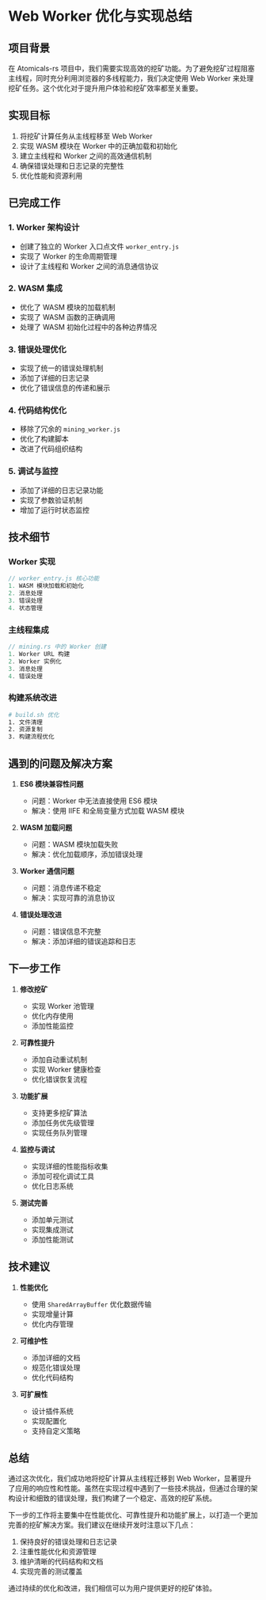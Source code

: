 # Web Worker 优化与实现总结

## 项目背景

在 Atomicals-rs 项目中，我们需要实现高效的挖矿功能。为了避免挖矿过程阻塞主线程，同时充分利用浏览器的多线程能力，我们决定使用 Web Worker 来处理挖矿任务。这个优化对于提升用户体验和挖矿效率都至关重要。

## 实现目标

1. 将挖矿计算任务从主线程移至 Web Worker
2. 实现 WASM 模块在 Worker 中的正确加载和初始化
3. 建立主线程和 Worker 之间的高效通信机制
4. 确保错误处理和日志记录的完整性
5. 优化性能和资源利用

## 已完成工作

### 1. Worker 架构设计

- 创建了独立的 Worker 入口点文件 `worker_entry.js`
- 实现了 Worker 的生命周期管理
- 设计了主线程和 Worker 之间的消息通信协议

### 2. WASM 集成

- 优化了 WASM 模块的加载机制
- 实现了 WASM 函数的正确调用
- 处理了 WASM 初始化过程中的各种边界情况

### 3. 错误处理优化

- 实现了统一的错误处理机制
- 添加了详细的日志记录
- 优化了错误信息的传递和展示

### 4. 代码结构优化

- 移除了冗余的 `mining_worker.js`
- 优化了构建脚本
- 改进了代码组织结构

### 5. 调试与监控

- 添加了详细的日志记录功能
- 实现了参数验证机制
- 增加了运行时状态监控

## 技术细节

### Worker 实现

```javascript
// worker_entry.js 核心功能
1. WASM 模块加载和初始化
2. 消息处理
3. 错误处理
4. 状态管理
```

### 主线程集成

```rust
// mining.rs 中的 Worker 创建
1. Worker URL 构建
2. Worker 实例化
3. 消息处理
4. 错误处理
```

### 构建系统改进

```bash
# build.sh 优化
1. 文件清理
2. 资源复制
3. 构建流程优化
```

## 遇到的问题及解决方案

1. **ES6 模块兼容性问题**
   - 问题：Worker 中无法直接使用 ES6 模块
   - 解决：使用 IIFE 和全局变量方式加载 WASM 模块

2. **WASM 加载问题**
   - 问题：WASM 模块加载失败
   - 解决：优化加载顺序，添加错误处理

3. **Worker 通信问题**
   - 问题：消息传递不稳定
   - 解决：实现可靠的消息协议

4. **错误处理改进**
   - 问题：错误信息不完整
   - 解决：添加详细的错误追踪和日志

## 下一步工作

1. **修改挖矿**
   - 实现 Worker 池管理
   - 优化内存使用
   - 添加性能监控

2. **可靠性提升**
   - 添加自动重试机制
   - 实现 Worker 健康检查
   - 优化错误恢复流程

3. **功能扩展**
   - 支持更多挖矿算法
   - 添加任务优先级管理
   - 实现任务队列管理

4. **监控与调试**
   - 实现详细的性能指标收集
   - 添加可视化调试工具
   - 优化日志系统

5. **测试完善**
   - 添加单元测试
   - 实现集成测试
   - 添加性能测试

## 技术建议

1. **性能优化**
   - 使用 `SharedArrayBuffer` 优化数据传输
   - 实现增量计算
   - 优化内存管理

2. **可维护性**
   - 添加详细的文档
   - 规范化错误处理
   - 优化代码结构

3. **可扩展性**
   - 设计插件系统
   - 实现配置化
   - 支持自定义策略

## 总结

通过这次优化，我们成功地将挖矿计算从主线程迁移到 Web Worker，显著提升了应用的响应性和性能。虽然在实现过程中遇到了一些技术挑战，但通过合理的架构设计和细致的错误处理，我们构建了一个稳定、高效的挖矿系统。

下一步的工作将主要集中在性能优化、可靠性提升和功能扩展上，以打造一个更加完善的挖矿解决方案。我们建议在继续开发时注意以下几点：

1. 保持良好的错误处理和日志记录
2. 注重性能优化和资源管理
3. 维护清晰的代码结构和文档
4. 实现完善的测试覆盖

通过持续的优化和改进，我们相信可以为用户提供更好的挖矿体验。
